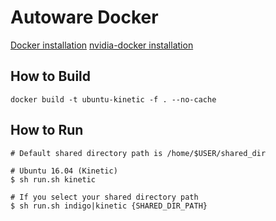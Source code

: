 # Autoware Docker
[Docker installation](https://docs.docker.com/engine/installation/linux/docker-ce/ubuntu/)
[nvidia-docker installation](https://github.com/NVIDIA/nvidia-docker)

## How to Build
```
docker build -t ubuntu-kinetic -f . --no-cache
```

## How to Run
```
# Default shared directory path is /home/$USER/shared_dir

# Ubuntu 16.04 (Kinetic)
$ sh run.sh kinetic

# If you select your shared directory path
$ sh run.sh indigo|kinetic {SHARED_DIR_PATH}
```
